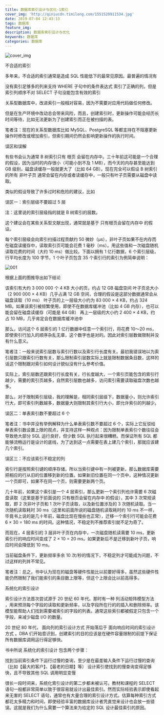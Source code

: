 ```yaml
---
title: 数据库索引设计与优化-1索引
cover_img: 'http://qiniucdn.timilong.com/1551520911534.jpg'
date: 2019-07-04 12:43:13
tags: 数据库
feature_img: 
description: 数据库索引设计与优化
keywords: 数据库
categories: 数据库
---
```


![cover_img](http://qiniucdn.timilong.com/1551520911534.jpg)

不合适的索引


多年来，不合适的索引通常是造成 SQL 性能低下的最常见原因。最普遍的情况有



没有索引足够多的列来支持 WHERE 子句中的条件表达式
索引了正确的列，但是索引列顺序不对
SELECT 子句没能包含有效的索引


关系型数据库中，改进索引一般相对容易，因为不需要对应用代码做任何修改。

但是在生产环境中改动总会带来风险，而且，创建索引时，更新操作可能会经历长时间等待，比如无法更新为了创建索引而正在被扫描的表。



笔者注：现在的关系型数据库比如 MySQL、PostgreSQL 等都支持在不阻塞更新操作时修改或增加索引，但索引期间仍然会影响更新操作的执行时间。



误区和误解


有些书会认为通常 B 树索引只有 根页 会留在内存中。三十年前这可能是一个合理的假设，因为当时的内存很小（可能小到不及 1 MB），而今天的内存甚至能达到 GB 级别，磁盘读缓存一般就更大了（比如 64 GB）。现在完全可以假设 B 树索引的所有 非叶子页 通常会留在内存或者读缓存中，一般只有叶子页需要从磁盘中读取。



类似的假设导致了许多过时和危险的建议，比如



误区一：索引层级不要超过 5 层


注：这里说的索引层级指的就是 B 树索引的层数。



这个建议会在某些关系型文献出现，通常就是基于 只有根页会留在内存中 的假设。



每个索引层级会向索引扫描过程贡献约 50 微妙（μs），非叶子页如果不在内存而在磁盘读缓存中，读取索引页可能会花费 1 毫秒（ms）。用这些值和一次磁盘随机读取花费的时间（大约 10 ms）做比较。下面以拥有 1 亿行数据，6 个索引层级，行平均长度为 100 字节，1 个叶子页包含 35 个索引行的索引为例简单说明：



![001](http://qiniucdn.timilong.com/mysql_001.png)



根据上面的图推导出如下结论



该索引有大约 3 000 000 个 4 KB 大小的页，约占 12 GB 磁盘空间
叶子页总大小（2 900 000 × 4 KB）几乎占满 12 GB 空间，合理的假设是这部分数据通常会从磁盘读取（10 ms）
叶子页的上一层级大小约为 83 000 × 4 KB，约占 324 MB。如果该索引被频繁使用，即使不在数据库缓冲池（比如 4 GB 内存），也可以能会留在磁盘读缓存（可能是 64 GB）
再上一层级的大小约 2 400 × 4 KB，约占 10 MB，几乎肯定会在数据库缓冲池中


那么，访问这个 6 层索引的 1 亿行数据中任意一个索引行，将花费 10～20 ms，即使索引行加入的顺序杂乱无章，这个数字也是对的。因此对索引层数做限制并没有什么意义。



笔者注：一般来说索引层数与索引行数以及索引行长度有关。最初我错误地以为索引层数只跟索引行数有关，那么限制索引层数实际上就是限制数据条目数，这样的话这个限制跟对索引如何设计貌似没有什么参考价值。

实际上，索引层数还跟索引行长度有关，行长度越大，一个索引页能包含的索引行越少，需要的索引页越多，自然索引层数也越多，访问索引需要读取磁盘次数也越多。

那么，对于限制索引层级，我的理解是，相同索引层级下，数据量小，则允许索引行大，即可索引列数越多，数据量大则限制其索引行大小，即允许索引的列越少。



误区二：单表索引数不要超过 6 个


笔者注：书中并没有举例解释为什么单表索引数不要超过 6 个，实际上它反驳给单表索引数设置上限的观点，并支持这样一种观点：因为限制单表索引个数往往会导致绝大部分 SQL 运行良好，但少数 SQL 执行起来很糟糕。而保证所有 SQL 都能够流畅运行是设计的底线，为了达到这一点需要在表上建几个索引，那就应该建几个索引。



误区三：不应该索引不稳定的列


索引行是按照索引键的顺序存储，所以当索引键中有一列被更新，那么数据库需要把相应的行从旧的位置移到新的位置。如果新旧位置在同一个页中，这种情况更新一个页即可，如果不在同一个页，则需要更新两个页。



几十年前，如果这个索引是一个 4 层索引，那么更新一个索引列也许需要 6 次磁盘读取（这里是基于前面说的 只有根页会留在内存中 的假设），其中 3 次常规读取，即 2 次非叶子页和 1 次叶子页读取，以及新位置涉及的 3 次随机读取。当一次随机读取耗时 30 ms（这里和前面所说的磁盘随机读取耗时约 10 ms 不一样，毕竟书上说的是几十年前，磁盘比现在慢些也正常），迁移一个索引行可能会花费 6 × 30 = 180 ms 的时间。这种情况，不稳定列不推荐索引就不足为奇了。



而现在，4 层索引的 3 层非叶子页在内存中，一次磁盘随机读需要 10 ms，更新索引行的响应时间变成了 2 × 10 = 20 ms。如果更新后不是迁移到新叶子页，响应时间会降低到 10 ms。



当前磁盘条件下，更新频率多余 10 次/秒的情况下，不稳定列才可能成为问题，不过这样的列并不常见。



笔者注：总之，书中认为现在的磁盘等硬件性能比以前要好得多，虽然这些硬件性能仍然限制了我们能索引的条目数上限等，但这个上限会比以前高得多。



系统化的索引设计


索引设计方法首次尝试源于 20 世纪 60 年代。那时有一种 列活动矩阵模型方法 ，用来预测每个字段的读取和更新频率，以及字段所在行的的插入和删除频率。该模型能帮助人们找到需要被索引的字段的列表。通常这些索引都被假定只包含一个字段，来减少磁盘 I/O 的数量。



20 世纪 80 年代， 面向列的索引设计方式 开始落后于 面向响应时间的索引设计方式 。DBA 们开始意识到，创建索引的目的应该是在硬件容量限制的前提下保证所有数据库调用运行得足够快。



书中所说 系统化的索引设计 包含两个步骤：



找到当前索引条件下运行过慢的查询，至少是在最差输入条件下运行过慢的查询（比如【最大的客户】、【最老的日期】等）
设计索引使找到的慢查询变得足够快，且不导致其他 SQL 调用明显变慢


很长一段时间来，系统化索引设计的第二步都未被认可。教材和课程的 SELECT 语句一般都非常简单以致于很容易就设计出最佳索引。然而实际经验表示即使看起来无害的 SELECT 语句，通常也有大量合理的索引设计方式。估算每种索引方式都花太多精力和时间，即使经验丰富的数据库设计者凭直觉来设计也会放一些错误。这就是我们为什么需要一个算法来为给定的 SQL 设计最佳索引的原因。



